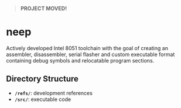 > **PROJECT MOVED!**

# neep

Actively developed Intel 8051 toolchain with the goal of creating 
an assembler, disassembler, serial flasher and custom 
executable format containing debug symbols and relocatable program sections.

## Directory Structure

- **`/refs/`**: development references
- **`/src/`**: executable code
